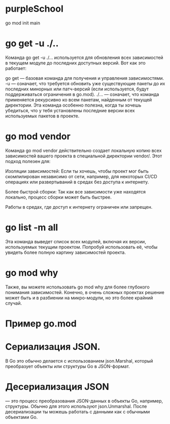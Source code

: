 # purpleSchool

go mod init main

# go get -u ./..  
Команда go get -u ./... используется для обновления всех зависимостей в текущем модуле до последних доступных версий. Вот как это работает:

go get — базовая команда для получения и управления зависимостями.
-u — означает, что требуется обновить уже существующие пакеты до их последних минорных или патч-версий (если используется, будут поддерживаться ограничения в go.mod).
./... — означает, что команда применяется рекурсивно ко всем пакетам, найденным от текущей директории.
Эта команда особенно полезна, когда ты хочешь убедиться, что у тебя установлены последние версии всех используемых пакетов в проекте.

# go mod vendor
Команда go mod vendor действительно создает локальную копию всех зависимостей вашего проекта в специальной директории vendor/. Этот подход полезен для:

Изоляции зависимостей: Если ты хочешь, чтобы проект мог быть скомпилирован независимо от сети, например, для некоторых CI/CD операциях или развертываний в средах без доступа к интернету.

Более быстрой сборки: Так как все зависимости уже находятся локально, процесс сборки может быть быстрее.

Работы в средах, где доступ к интернету ограничен или запрещен.

# go list -m all
Эта команда выведет список всех модулей, включая их версии, используемых текущим проектом. Попробуй использовать её, чтобы увидеть более полную картину зависимостей проекта.
# go mod why
Также, вы можете использовать go mod why для более глубокого понимания зависимостей. Конечно, в очень сложных проектах решение может быть и в разбиении на микро-модули, но это более крайний случай.

# Пример go.mod
<!-- module example.com/mymodule

С помощью require можно явно указать минимальную версию зависимости, которая необходима проекту. Например, если вам нужна определенная версия библиотеки:
require ( 
    github.com/pkg/errors v0.9.1
    github.com/some/dependency v1.3.4
)

Директива exclude позволяет исключать несовместимые версии зависимостей:
exclude github.com/some/dependency v1.1.0

Если необходимо использовать альтернативный путь или версию для зависимости, можно применить
replace github.com/pkg/errors v0.8.0 => github.com/pkg/errors v0.9.1 -->

# Сериализация JSON.
В Go это обычно делается с использованием json.Marshal, который преобразует объекты или структуры Go в JSON-формат.

# Десериализация JSON
 — это процесс преобразования JSON-данных в объекты Go, например, структуры. Обычно для этого используют json.Unmarshal. После десериализации ты можешь работать с данными как с обычными объектами Go.